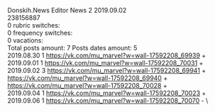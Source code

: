 Donskih.News	Editor News 2 2019.09.02\
238156887\
0 rubric switches:\
0 frequency switches:\
0 vacations:\
Total posts amount: 7	Posts dates amount: 5\
2019.08.30 1 https://vk.com/mu_marvel?w=wall-17592208_69939 + \
2019.09.01 1 https://vk.com/mu_marvel?w=wall-17592208_70031 + \
2019.09.02 3 https://vk.com/mu_marvel?w=wall-17592208_69941 + https://vk.com/mu_marvel?w=wall-17592208_69940 + https://vk.com/mu_marvel?w=wall-17592208_70028 + \
2019.09.04 1 https://vk.com/mu_marvel?w=wall-17592208_70023 + \
2019.09.06 1 https://vk.com/mu_marvel?w=wall-17592208_70070 - \

